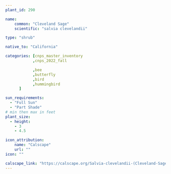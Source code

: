 ```yaml
---
plant_id: 290

name: 
    common: "Cleveland Sage"   
    scientific: "salvia clevelandii" 

type: "shrub"

native_to: "California"

categories: [cnps_master_inventory
            ,cnps_2022_fall

            ,bee
            ,butterfly
            ,bird
            ,hummingbird
      ]

sun_requirements:
  - "Full Sun"
  - "Part Shade"
# min then max in feet
plant_size:
  - height: 
    - 3
    - 4.5

icon_attribution: 
    name: "Calscape"
    url: ""
icon: ""

calscape_link: "https://calscape.org/Salvia-clevelandii-(Cleveland-Sage)"
---
```

